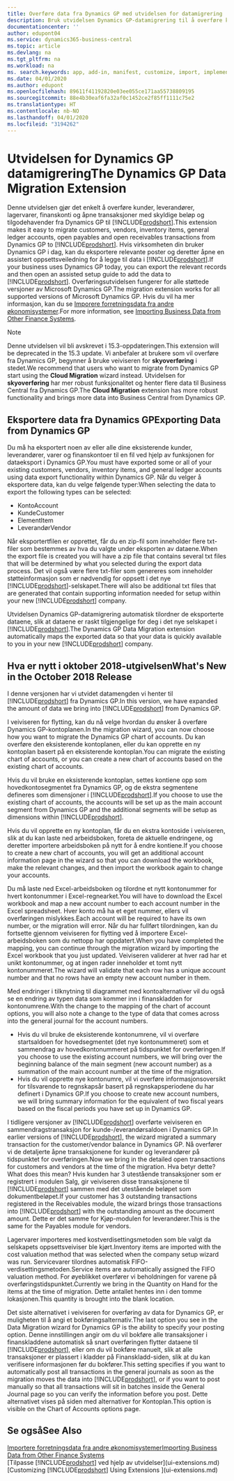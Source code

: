 ```yaml
---
title: Overføre data fra Dynamics GP med utvidelsen for datamigrering | Microsoft-dokumentasjon
description: Bruk utvidelsen Dynamics GP-datamigrering til å overføre kunder, leverandører, lagervarer, finanskonti og åpne transaksjoner med skyldige beløp og tilgodehavender fra Dynamics GP til Business Central.
documentationcenter: ''
author: edupont04
ms.service: dynamics365-business-central
ms.topic: article
ms.devlang: na
ms.tgt_pltfrm: na
ms.workload: na
ms. search.keywords: app, add-in, manifest, customize, import, implement
ms.date: 04/01/2020
ms.author: edupont
ms.openlocfilehash: 89611f41192820e03ee055ce171aa55738809195
ms.sourcegitcommit: 88e4b30eaf6fa32af0c1452ce2f85ff1111c75e2
ms.translationtype: HT
ms.contentlocale: nb-NO
ms.lasthandoff: 04/01/2020
ms.locfileid: "3194262"
---
```

# <a name="the-dynamics-gp-data-migration-extension"></a><span data-ttu-id="d95c3-103">Utvidelsen for Dynamics GP datamigrering</span><span class="sxs-lookup"><span data-stu-id="d95c3-103">The Dynamics GP Data Migration Extension</span></span> 
<span data-ttu-id="d95c3-104">Denne utvidelsen gjør det enkelt å overføre kunder, leverandører, lagervarer, finanskonti og åpne transaksjoner med skyldige beløp og tilgodehavender fra Dynamics GP til [!INCLUDE[prodshort](includes/prodshort.md)].</span><span class="sxs-lookup"><span data-stu-id="d95c3-104">This extension makes it easy to migrate customers, vendors, inventory items, general ledger accounts, open payables and open receivables transactions from Dynamics GP to [!INCLUDE[prodshort](includes/prodshort.md)].</span></span> <span data-ttu-id="d95c3-105">Hvis virksomheten din bruker Dynamics GP i dag, kan du eksportere relevante poster og deretter åpne en assistert oppsettsveiledning for å legge til data i [!INCLUDE[prodshort](includes/prodshort.md)].</span><span class="sxs-lookup"><span data-stu-id="d95c3-105">If your business uses Dynamics GP today, you can export the relevant records and then open an assisted setup guide to add the data to [!INCLUDE[prodshort](includes/prodshort.md)].</span></span> <span data-ttu-id="d95c3-106">Overføringsutvidelsen fungerer for alle støttede versjoner av Microsoft Dynamics GP.</span><span class="sxs-lookup"><span data-stu-id="d95c3-106">The migration extension works for all supported versions of Microsoft Dynamics GP.</span></span> <span data-ttu-id="d95c3-107">Hvis du vil ha mer informasjon, kan du se [Imporere forretningsdata fra andre økonomisystemer](across-import-data-configuration-packages.md).</span><span class="sxs-lookup"><span data-stu-id="d95c3-107">For more information, see [Importing Business Data from Other Finance Systems](across-import-data-configuration-packages.md).</span></span>

> [!NOTE]
>  <span data-ttu-id="d95c3-108">Denne utvidelsen vil bli avskrevet i 15.3-oppdateringen.</span><span class="sxs-lookup"><span data-stu-id="d95c3-108">This extension will be deprecated in the 15.3 update.</span></span> <span data-ttu-id="d95c3-109">Vi anbefaler at brukere som vil overføre fra Dynamics GP, begynner å bruke veiviseren for **skyoverføring** i stedet.</span><span class="sxs-lookup"><span data-stu-id="d95c3-109">We recommend that users who want to migrate from Dynamics GP start using the **Cloud Migration** wizard instead.</span></span> <span data-ttu-id="d95c3-110">Utvidelsen for **skyoverføring** har mer robust funksjonalitet og henter flere data til Business Central fra Dynamics GP.</span><span class="sxs-lookup"><span data-stu-id="d95c3-110">The **Cloud Migration** extension has more robust functionality and brings more data into Business Central from Dynamics GP.</span></span>

## <a name="exporting-data-from-dynamics-gp"></a><span data-ttu-id="d95c3-111">Eksportere data fra Dynamics GP</span><span class="sxs-lookup"><span data-stu-id="d95c3-111">Exporting Data from Dynamics GP</span></span>
<span data-ttu-id="d95c3-112">Du må ha eksportert noen av eller alle dine eksisterende kunder, leverandører, varer og finanskontoer til en fil ved hjelp av funksjonen for dataeksport i Dynamics GP.</span><span class="sxs-lookup"><span data-stu-id="d95c3-112">You must have exported some or all of your existing customers, vendors, inventory items, and general ledger accounts using data export functionality within Dynamics GP.</span></span> <span data-ttu-id="d95c3-113">Når du velger å eksportere data, kan du velge følgende typer:</span><span class="sxs-lookup"><span data-stu-id="d95c3-113">When selecting the data to export the following types can be selected:</span></span>

* <span data-ttu-id="d95c3-114">Konto</span><span class="sxs-lookup"><span data-stu-id="d95c3-114">Account</span></span>  
* <span data-ttu-id="d95c3-115">Kunde</span><span class="sxs-lookup"><span data-stu-id="d95c3-115">Customer</span></span>  
* <span data-ttu-id="d95c3-116">Element</span><span class="sxs-lookup"><span data-stu-id="d95c3-116">Item</span></span>  
* <span data-ttu-id="d95c3-117">Leverandør</span><span class="sxs-lookup"><span data-stu-id="d95c3-117">Vendor</span></span>  

<span data-ttu-id="d95c3-118">Når eksportertfilen er opprettet, får du en zip-fil som inneholder flere txt-filer som bestemmes av hva du valgte under eksporten av dataene.</span><span class="sxs-lookup"><span data-stu-id="d95c3-118">When the export file is created you will have a zip file that contains several txt files that will be determined by what you selected during the export data process.</span></span>  <span data-ttu-id="d95c3-119">Det vil også være flere txt-filer som genereres som inneholder støtteinformasjon som er nødvendig for oppsett i det nye [!INCLUDE[prodshort](includes/prodshort.md)]-selskapet.</span><span class="sxs-lookup"><span data-stu-id="d95c3-119">There will also be additional txt files that are generated that contain supporting information needed for setup within your new [!INCLUDE[prodshort](includes/prodshort.md)] company.</span></span>

<span data-ttu-id="d95c3-120">Utvidelsen Dynamics GP-datamigrering automatisk tilordner de eksporterte dataene, slik at dataene er raskt tilgjengelige for deg i det nye selskapet i [!INCLUDE[prodshort](includes/prodshort.md)].</span><span class="sxs-lookup"><span data-stu-id="d95c3-120">The Dynamics GP Data Migration extension automatically maps the exported data so that your data is quickly available to you in your new [!INCLUDE[prodshort](includes/prodshort.md)] company.</span></span>

## <a name="whats-new-in-the-october-2018-release"></a><span data-ttu-id="d95c3-121">Hva er nytt i oktober 2018-utgivelsen</span><span class="sxs-lookup"><span data-stu-id="d95c3-121">What's New in the October 2018 Release</span></span>

<span data-ttu-id="d95c3-122">I denne versjonen har vi utvidet datamengden vi henter til [!INCLUDE[prodshort](includes/prodshort.md)] fra Dynamics GP.</span><span class="sxs-lookup"><span data-stu-id="d95c3-122">In this version, we have expanded the amount of data we bring into [!INCLUDE[prodshort](includes/prodshort.md)] from Dynamics GP.</span></span>

<span data-ttu-id="d95c3-123">I veiviseren for flytting, kan du nå velge hvordan du ønsker å overføre Dynamics GP-kontoplanen.</span><span class="sxs-lookup"><span data-stu-id="d95c3-123">In the migration wizard, you can now choose how you want to migrate the Dynamics GP chart of accounts.</span></span> <span data-ttu-id="d95c3-124">Du kan overføre den eksisterende kontoplanen, eller du kan opprette en ny kontoplan basert på en eksisterende kontoplan.</span><span class="sxs-lookup"><span data-stu-id="d95c3-124">You can migrate the existing chart of accounts, or you can create a new chart of accounts based on the existing chart of accounts.</span></span>  

<span data-ttu-id="d95c3-125">Hvis du vil bruke en eksisterende kontoplan, settes kontiene opp som hovedkontosegmentet fra Dynamics GP, og de ekstra segmentene defineres som dimensjoner i [!INCLUDE[prodshort](includes/prodshort.md)].</span><span class="sxs-lookup"><span data-stu-id="d95c3-125">If you choose to use the existing chart of accounts, the accounts will be set up as the main account segment from Dynamics GP and the additional segments will be setup as dimensions within [!INCLUDE[prodshort](includes/prodshort.md)].</span></span>  

<span data-ttu-id="d95c3-126">Hvis du vil opprette en ny kontoplan, får du en ekstra kontoside i veiviseren, slik at du kan laste ned arbeidsboken, foreta de aktuelle endringene, og deretter importere arbeidsboken på nytt for å endre kontiene.</span><span class="sxs-lookup"><span data-stu-id="d95c3-126">If you choose to create a new chart of accounts, you will get an additional account information page in the wizard so that you can download the workbook, make the relevant changes, and then import the workbook again to change your accounts.</span></span>  

<span data-ttu-id="d95c3-127">Du må laste ned Excel-arbeidsboken og tilordne et nytt kontonummer for hvert kontonummer i Excel-regnearket.</span><span class="sxs-lookup"><span data-stu-id="d95c3-127">You will have to download the Excel workbook and map a new account number to each account number in the Excel spreadsheet.</span></span> <span data-ttu-id="d95c3-128">Hver konto må ha et eget nummer, ellers vil overføringen mislykkes.</span><span class="sxs-lookup"><span data-stu-id="d95c3-128">Each account will be required to have its own number, or the migration will error.</span></span> <span data-ttu-id="d95c3-129">Når du har fullført tilordningen, kan du fortsette gjennom veiviseren for flytting ved å importere Excel-arbeidsboken som du nettopp har oppdatert.</span><span class="sxs-lookup"><span data-stu-id="d95c3-129">When you have completed the mapping, you can continue through the migration wizard by importing the Excel workbook that you just updated.</span></span> <span data-ttu-id="d95c3-130">Veiviseren validerer at hver rad har et unikt kontonummer, og at ingen rader inneholder et tomt nytt kontonummeret.</span><span class="sxs-lookup"><span data-stu-id="d95c3-130">The wizard will validate that each row has a unique account number and that no rows have an empty new account number in them.</span></span>  

<span data-ttu-id="d95c3-131">Med endringer i tilknytning til diagrammet med kontoalternativer vil du også se en endring av typen data som kommer inn i finanskladden for kontonumrene.</span><span class="sxs-lookup"><span data-stu-id="d95c3-131">With the change to the mapping of the chart of account options, you will also note a change to the type of data that comes across into the general journal for the account numbers.</span></span>  

- <span data-ttu-id="d95c3-132">Hvis du vil bruke de eksisterende kontonumrene, vil vi overføre startsaldoen for hovedsegmentet (det nye kontonummeret) som et sammendrag av hovedkontonummeret på tidspunktet for overføringen.</span><span class="sxs-lookup"><span data-stu-id="d95c3-132">If you choose to use the existing account numbers, we will bring over the beginning balance of the main segment (new account number) as a summation of the main account number at the time of the migration.</span></span>  
- <span data-ttu-id="d95c3-133">Hvis du vil opprette nye kontonumre, vil vi overføre informasjonsoversikt for tilsvarende to regnskapsår basert på regnskapsperiodene du har definert i Dynamics GP.</span><span class="sxs-lookup"><span data-stu-id="d95c3-133">If you choose to create new account numbers, we will bring summary information for the equivalent of two fiscal years based on the fiscal periods you have set up in Dynamics GP.</span></span>

<span data-ttu-id="d95c3-134">I tidligere versjoner av [!INCLUDE[prodshort](includes/prodshort.md)] overførte veiviseren en sammendragstransaksjon for kunde-/everandørsaldoen i Dynamics GP.</span><span class="sxs-lookup"><span data-stu-id="d95c3-134">In earlier versions of [!INCLUDE[prodshort](includes/prodshort.md)], the wizard migrated a summary transaction for the customer/vendor balance in Dynamics GP.</span></span> <span data-ttu-id="d95c3-135">Nå overfører vi de detaljerte åpne transaksjonene for kunder og leverandører på tidspunktet for overføringen.</span><span class="sxs-lookup"><span data-stu-id="d95c3-135">Now we bring in the detailed open transactions for customers and vendors at the time of the migration.</span></span> <span data-ttu-id="d95c3-136">Hva betyr dette?</span><span class="sxs-lookup"><span data-stu-id="d95c3-136">What does this mean?</span></span> <span data-ttu-id="d95c3-137">Hvis kunden har 3 utestående transaksjoner som er registrert i modulen Salg, gir veiviseren disse transaksjonene til [!INCLUDE[prodshort](includes/prodshort.md)] sammen med det utestående beløpet som dokumentbeløpet.</span><span class="sxs-lookup"><span data-stu-id="d95c3-137">If your customer has 3 outstanding transactions registered in the Receivables module, the wizard brings those transactions into [!INCLUDE[prodshort](includes/prodshort.md)] with the outstanding amount as the document amount.</span></span> <span data-ttu-id="d95c3-138">Dette er det samme for Kjøp-modulen for leverandører.</span><span class="sxs-lookup"><span data-stu-id="d95c3-138">This is the same for the Payables module for vendors.</span></span>  

<span data-ttu-id="d95c3-139">Lagervarer importeres med kostverdisettingsmetoden som ble valgt da selskapets oppsettsveiviser ble kjørt.</span><span class="sxs-lookup"><span data-stu-id="d95c3-139">Inventory items are imported with the cost valuation method that was selected when the company setup wizard was run.</span></span> <span data-ttu-id="d95c3-140">Servicevarer tilordnes automatisk FIFO-verdisettingsmetoden.</span><span class="sxs-lookup"><span data-stu-id="d95c3-140">Service items are automatically assigned the FIFO valuation method.</span></span> <span data-ttu-id="d95c3-141">For øyeblikket overfører vi beholdningen for varene på overføringstidspunktet.</span><span class="sxs-lookup"><span data-stu-id="d95c3-141">Currently we bring in the Quantity on Hand for the items at the time of migration.</span></span>  <span data-ttu-id="d95c3-142">Dette antallet hentes inn i den tomme lokasjonen.</span><span class="sxs-lookup"><span data-stu-id="d95c3-142">This quantity is brought into the blank location.</span></span>  

<span data-ttu-id="d95c3-143">Det siste alternativet i veiviseren for overføring av data for Dynamics GP, er muligheten til å angi et bokføringsalternativ.</span><span class="sxs-lookup"><span data-stu-id="d95c3-143">The last option you see in the Data Migration wizard for Dynamics GP is the ability to specify your posting option.</span></span> <span data-ttu-id="d95c3-144">Denne innstillingen angir om du vil bokføre alle transaksjoner i finanskladdene automatisk så snart overføringen flytter dataene til [!INCLUDE[prodshort](includes/prodshort.md)], eller om du vil bokføre manuelt, slik at alle transaksjoner er plassert i kladder på Finanskladd-siden, slik at du kan verifisere informasjonen før du bokfører.</span><span class="sxs-lookup"><span data-stu-id="d95c3-144">This setting specifies if you want to automatically post all transactions in the general journals as soon as the migration moves the data into [!INCLUDE[prodshort](includes/prodshort.md)], or if you want to post manually so that all transactions will sit in batches inside the General Journal page so you can verify the information before you post.</span></span> <span data-ttu-id="d95c3-145">Dette alternativet vises på siden med alternativer for Kontoplan.</span><span class="sxs-lookup"><span data-stu-id="d95c3-145">This option is visible on the Chart of Accounts options page.</span></span>


## <a name="see-also"></a><span data-ttu-id="d95c3-146">Se også</span><span class="sxs-lookup"><span data-stu-id="d95c3-146">See Also</span></span>
[<span data-ttu-id="d95c3-147">Importere forretningsdata fra andre økonomisystemer</span><span class="sxs-lookup"><span data-stu-id="d95c3-147">Importing Business Data from Other Finance Systems</span></span>](across-import-data-configuration-packages.md)  
<span data-ttu-id="d95c3-148">[Tilpasse [!INCLUDE[prodshort](includes/prodshort.md)] ved hjelp av utvidelser](ui-extensions.md)</span><span class="sxs-lookup"><span data-stu-id="d95c3-148">[Customizing [!INCLUDE[prodshort](includes/prodshort.md)] Using Extensions ](ui-extensions.md)</span></span>  
